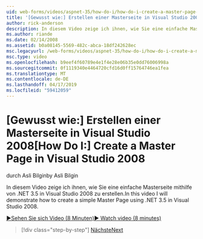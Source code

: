 ```yaml
---
uid: web-forms/videos/aspnet-35/how-do-i/how-do-i-create-a-master-page-in-visual-studio-2008
title: '[Gewusst wie:] Erstellen einer Masterseite in Visual Studio 2008 | Microsoft-Dokumentation'
author: rick-anderson
description: In diesem Video zeige ich ihnen, wie Sie eine einfache Masterseite mithilfe von .NET 3.5 in Visual Studio 2008 zu erstellen.
ms.author: riande
ms.date: 02/14/2008
ms.assetid: b0a08145-5569-482c-abca-18df242628ec
msc.legacyurl: /web-forms/videos/aspnet-35/how-do-i/how-do-i-create-a-master-page-in-visual-studio-2008
msc.type: video
ms.openlocfilehash: b9eef4f60789e4e1f4e28e06b35e0dd76006998a
ms.sourcegitcommit: 0f1119340e4464720cfd16d0ff15764746ea1fea
ms.translationtype: MT
ms.contentlocale: de-DE
ms.lasthandoff: 04/17/2019
ms.locfileid: "59412059"
---
```

# <a name="how-do-i-create-a-master-page-in-visual-studio-2008"></a><span data-ttu-id="0dac0-103">[Gewusst wie:] Erstellen einer Masterseite in Visual Studio 2008</span><span class="sxs-lookup"><span data-stu-id="0dac0-103">[How Do I:] Create a Master Page in Visual Studio 2008</span></span>

<span data-ttu-id="0dac0-104">durch Asli Bilgin</span><span class="sxs-lookup"><span data-stu-id="0dac0-104">by Asli Bilgin</span></span>

<span data-ttu-id="0dac0-105">In diesem Video zeige ich ihnen, wie Sie eine einfache Masterseite mithilfe von .NET 3.5 in Visual Studio 2008 zu erstellen.</span><span class="sxs-lookup"><span data-stu-id="0dac0-105">In this video I will demonstrate how to create a simple Master Page using .NET 3.5 in Visual Studio 2008.</span></span>

[<span data-ttu-id="0dac0-106">&#9654;Sehen Sie sich Video (8 Minuten)</span><span class="sxs-lookup"><span data-stu-id="0dac0-106">&#9654; Watch video (8 minutes)</span></span>](https://channel9.msdn.com/Blogs/ASP-NET-Site-Videos/how-do-i-create-a-master-page-in-visual-studio-2008)

> [!div class="step-by-step"]
> [<span data-ttu-id="0dac0-107">Nächste</span><span class="sxs-lookup"><span data-stu-id="0dac0-107">Next</span></span>](how-do-i-create-nested-master-page-in-visual-studio-2008.md)
